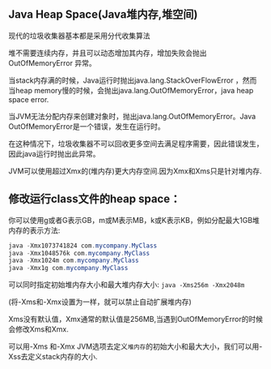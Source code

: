 ## Java Heap Space(Java堆内存,堆空间)

现代的垃圾收集器基本都是采用分代收集算法

堆不需要连续内存，并且可以动态增加其内存，增加失败会抛出 OutOfMemoryError 异常。

当stack内存满的时候，Java运行时抛出java.lang.StackOverFlowError ，然而当heap memory慢的时候，会抛出java.lang.OutOfMemoryError，java heap space error.

当JVM无法分配内存来创建对象时，抛出java.lang.OutOfMemoryError。Java OutOfMemoryError是一个错误，发生在运行时。

在这种情况下，垃圾收集器不可以回收更多空间去满足程序需要，因此错误发生，因此java运行时抛出此异常。

JVM可以使用超过Xmx的(堆内存)更大内存空间.因为Xmx和Xms只是针对堆内存.

## 修改运行class文件的heap space：

你可以使用g或者G表示GB，m或M表示MB，k或K表示KB，例如分配最大1GB堆内存的表示方法:

```java
java -Xmx1073741824 com.mycompany.MyClass
java -Xmx1048576k com.mycompany.MyClass
java -Xmx1024m com.mycompany.MyClass
java -Xmx1g com.mycompany.MyClass
```

可以同时指定初始堆内存大小和最大堆内存大小: `java -Xms256m -Xmx2048m`

(将-Xms和-Xmx设置为一样，就可以禁止自动扩展堆内存)

Xms没有默认值，Xmx通常的默认值是256MB,当遇到OutOfMemoryError的时候会修改Xms和Xmx.

可以用-Xms 和-Xmx JVM选项去定义`堆内存`的初始大小和最大大小，我们可以用-Xss去定义stack内存的大小.